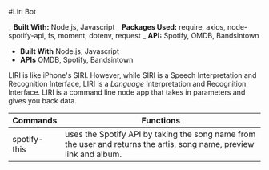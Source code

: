 #Liri Bot

_ **Built With:** Node.js, Javascript
_ **Packages Used:** require, axios, node-spotify-api, fs, moment, dotenv, request
_ **API:** Spotify, OMDB, Bandsintown

- **Built With** Node.js, Javascript
- **APIs** OMDB, Spotify, Bandsintown

LIRI is like iPhone's SIRI. However, while SIRI is a Speech Interpretation and Recognition Interface, LIRI is a _Language_ Interpretation and Recognition Interface. LIRI is a command line node app that takes in parameters and gives you back data.

| Commands     | Functions                                                                                                            |
| ------------ | -------------------------------------------------------------------------------------------------------------------- |
| spotify-this | uses the Spotify API by taking the song name from the user and returns the artis, song name, preview link and album. |
